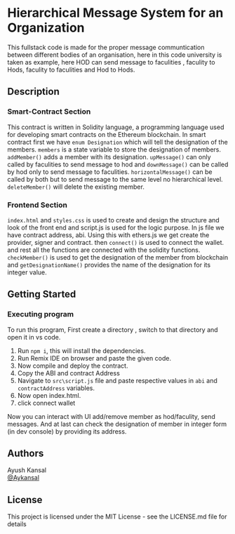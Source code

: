 # Hierarchical Message System for an Organization

This fullstack code is made for the proper message communtication between different bodies of an organisation, here in this code university is taken as example, here HOD can send message to faculities , faculity to Hods, faculity to faculities and Hod to Hods.

## Description

### Smart-Contract Section

This contract is written in Solidity language, a programming language used for developing smart contracts on the Ethereum blockchain. In smart contract first we have `enum Designation` which will tell the designation of the members. `members` is a state variable to store the designation of members. `addMember()` adds a member with its designation. `upMessage()` can only called by faculities to send message to hod and `downMessage()` can be called by hod only to send message to faculities. `horizontalMessage()` can be called by both but to send message to the same level no hierarchical level. `deleteMember()` will delete the existing member.

### Frontend Section

`index.html` and `styles.css` is used to create and design the structure and look of the front end and script.js is used for the logic purpose. In js file we have contract address, abi. Using this with ethers.js we get create the provider, signer and contract. then `connect()` is used to connect the wallet. and rest all the functions are connected with the solidity functions. `checkMember()` is used to get the designation of the member from blockchain and `getDesignationName()` provides the name of the designation for its integer value.

## Getting Started

### Executing program

To run this program, First create a directory , switch to that directory and open it in vs code.

1) Run `npm i`, this will install the dependencies.
2) Run Remix IDE on browser and paste the given code.
3) Now compile and deploy the contract.
4) Copy the ABI and contract Address
5) Navigate to `src\script.js` file and paste respective values in `abi` and `contractAddress` variables.
6) Now open index.html.
7) click connect wallet

Now you can interact with UI add/remove member as hod/faculity, send messages. And at last can check the designation of member in integer form (in dev console) by providing its address.

## Authors

Ayush Kansal  
[@Aykansal](https://linkedin.com/aykansal)

## License

This project is licensed under the MIT License - see the LICENSE.md file for details
